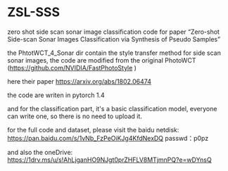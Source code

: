 # ZSL-SSS
zero shot side scan sonar image classification
code for paper “Zero-shot Side-scan Sonar Images Classification via Synthesis of Pseudo Samples”  

the PhtotWCT_4_Sonar dir contain the style transfer method for side scan sonar images, the code are modified from the original PhotoWCT (https://github.com/NVIDIA/FastPhotoStyle
)  

here their paper https://arxiv.org/abs/1802.06474  


the code are writen in pytorch 1.4

and for the classification part, it's a basic classification model, everyone can write one, so there is no need to upload it.

for the full code and dataset, please visit the baidu netdisk:  https://pan.baidu.com/s/1vNb_FzPeOiKJg4KfdNexDQ  passwd：p0pz 

and also the oneDrive: https://1drv.ms/u/s!AhLjganHO9NJgt0prZHFLV8MTjmnPQ?e=wDYnsQ

